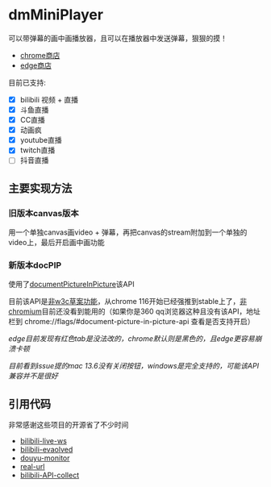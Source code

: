 # dmMiniPlayer

可以带弹幕的画中画播放器，且可以在播放器中发送弹幕，狠狠的摸！

- [chrome商店](https://chrome.google.com/webstore/detail/%E5%BC%B9%E5%B9%95%E7%94%BB%E4%B8%AD%E7%94%BB%E6%92%AD%E6%94%BE%E5%99%A8/nahbabjlllhocabmecfjmcblchhpoclj)
- [edge商店](https://microsoftedge.microsoft.com/addons/detail/hohfhljppjpiemblilibldgppjpclfbl)

目前已支持:
- [x] bilibili 视频 + 直播
- [x] 斗鱼直播
- [x] CC直播
- [x] 动画疯
- [x] youtube直播
- [x] twitch直播
- [ ] 抖音直播

## 主要实现方法
### 旧版本canvas版本
用一个单独canvas画video + 弹幕，再把canvas的stream附加到一个单独的video上，最后开启画中画功能

### 新版本docPIP
使用了[documentPictureInPicture](https://developer.chrome.com/docs/web-platform/document-picture-in-picture/)该API

目前该API是[非w3c草案功能](https://wicg.github.io/document-picture-in-picture/)，从chrome 116开始已经强推到stable上了，[非chromium](https://caniuse.com/?search=document-picture-in-picture)目前还没看到能用的（如果你是360 qq浏览器这种且没有该API，地址栏到 chrome://flags/#document-picture-in-picture-api 查看是否支持开启）

*edge目前发现有红色tab是没法改的，chrome默认则是黑色的，且edge更容易崩溃卡顿*

*目前看到issue提的mac 13.6没有关闭按钮，windows是完全支持的，可能该API兼容并不是很好*

## 引用代码
非常感谢这些项目的开源省了不少时间

- [bilibili-live-ws](https://www.npmjs.com/package/bilibili-live-ws)
- [bilibili-evaolved](https://github.com/the1812/Bilibili-Evolved)
- [douyu-monitor](https://github.com/qianjiachun/douyu-monitor)
- [real-url](https://github.com/wbt5/real-url/blob/master/danmu/danmaku/cc.py)
- [bilibili-API-collect](https://github.com/SocialSisterYi/bilibili-API-collect)